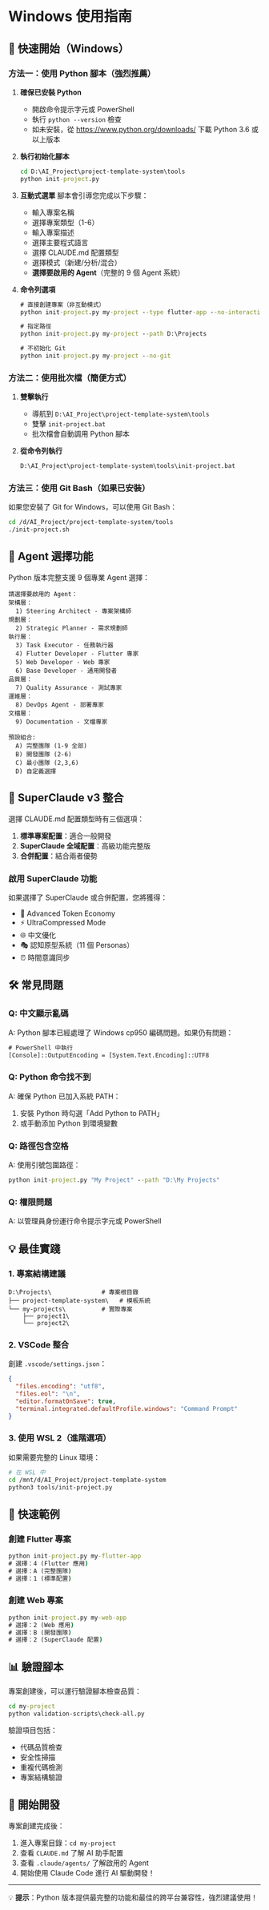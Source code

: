 # Windows 使用指南

## 🚀 快速開始（Windows）

### 方法一：使用 Python 腳本（強烈推薦）

1. **確保已安裝 Python**
   - 開啟命令提示字元或 PowerShell
   - 執行 `python --version` 檢查
   - 如未安裝，從 https://www.python.org/downloads/ 下載 Python 3.6 或以上版本

2. **執行初始化腳本**
   ```cmd
   cd D:\AI_Project\project-template-system\tools
   python init-project.py
   ```

3. **互動式選單**
   腳本會引導您完成以下步驟：
   - 輸入專案名稱
   - 選擇專案類型（1-6）
   - 輸入專案描述
   - 選擇主要程式語言
   - 選擇 CLAUDE.md 配置類型
   - 選擇模式（新建/分析/混合）
   - **選擇要啟用的 Agent**（完整的 9 個 Agent 系統）

4. **命令列選項**
   ```cmd
   # 直接創建專案（非互動模式）
   python init-project.py my-project --type flutter-app --no-interactive
   
   # 指定路徑
   python init-project.py my-project --path D:\Projects
   
   # 不初始化 Git
   python init-project.py my-project --no-git
   ```

### 方法二：使用批次檔（簡便方式）

1. **雙擊執行**
   - 導航到 `D:\AI_Project\project-template-system\tools`
   - 雙擊 `init-project.bat`
   - 批次檔會自動調用 Python 腳本

2. **從命令列執行**
   ```cmd
   D:\AI_Project\project-template-system\tools\init-project.bat
   ```

### 方法三：使用 Git Bash（如果已安裝）

如果您安裝了 Git for Windows，可以使用 Git Bash：

```bash
cd /d/AI_Project/project-template-system/tools
./init-project.sh
```

## 📝 Agent 選擇功能

Python 版本完整支援 9 個專業 Agent 選擇：

```
請選擇要啟用的 Agent：
架構層：
  1) Steering Architect - 專案架構師
規劃層：
  2) Strategic Planner - 需求規劃師
執行層：
  3) Task Executor - 任務執行器
  4) Flutter Developer - Flutter 專家
  5) Web Developer - Web 專家
  6) Base Developer - 通用開發者
品質層：
  7) Quality Assurance - 測試專家
運維層：
  8) DevOps Agent - 部署專家
文檔層：
  9) Documentation - 文檔專家

預設組合:
  A) 完整團隊 (1-9 全部)
  B) 開發團隊 (2-6)
  C) 最小團隊 (2,3,6)
  D) 自定義選擇
```

## 🌟 SuperClaude v3 整合

選擇 CLAUDE.md 配置類型時有三個選項：

1. **標準專案配置**：適合一般開發
2. **SuperClaude 全域配置**：高級功能完整版
3. **合併配置**：結合兩者優勢

### 啟用 SuperClaude 功能

如果選擇了 SuperClaude 或合併配置，您將獲得：
- 🧠 Advanced Token Economy
- ⚡ UltraCompressed Mode
- 🌐 中文優化
- 🎭 認知原型系統（11 個 Personas）
- ⏰ 時間意識同步

## 🛠️ 常見問題

### Q: 中文顯示亂碼
A: Python 腳本已經處理了 Windows cp950 編碼問題。如果仍有問題：
```cmd
# PowerShell 中執行
[Console]::OutputEncoding = [System.Text.Encoding]::UTF8
```

### Q: Python 命令找不到
A: 確保 Python 已加入系統 PATH：
1. 安裝 Python 時勾選「Add Python to PATH」
2. 或手動添加 Python 到環境變數

### Q: 路徑包含空格
A: 使用引號包圍路徑：
```cmd
python init-project.py "My Project" --path "D:\My Projects"
```

### Q: 權限問題
A: 以管理員身份運行命令提示字元或 PowerShell

## 💡 最佳實踐

### 1. 專案結構建議
```
D:\Projects\              # 專案根目錄
├── project-template-system\   # 模板系統
└── my-projects\          # 實際專案
    ├── project1\
    └── project2\
```

### 2. VSCode 整合
創建 `.vscode/settings.json`：
```json
{
  "files.encoding": "utf8",
  "files.eol": "\n",
  "editor.formatOnSave": true,
  "terminal.integrated.defaultProfile.windows": "Command Prompt"
}
```

### 3. 使用 WSL 2（進階選項）
如果需要完整的 Linux 環境：
```bash
# 在 WSL 中
cd /mnt/d/AI_Project/project-template-system
python3 tools/init-project.py
```

## 🎯 快速範例

### 創建 Flutter 專案
```cmd
python init-project.py my-flutter-app
# 選擇：4 (Flutter 應用)
# 選擇：A (完整團隊)
# 選擇：1 (標準配置)
```

### 創建 Web 專案
```cmd
python init-project.py my-web-app
# 選擇：2 (Web 應用)
# 選擇：B (開發團隊)
# 選擇：2 (SuperClaude 配置)
```

## 📊 驗證腳本

專案創建後，可以運行驗證腳本檢查品質：

```cmd
cd my-project
python validation-scripts\check-all.py
```

驗證項目包括：
- 代碼品質檢查
- 安全性掃描
- 重複代碼檢測
- 專案結構驗證

## 🎉 開始開發

專案創建完成後：
1. 進入專案目錄：`cd my-project`
2. 查看 `CLAUDE.md` 了解 AI 助手配置
3. 查看 `.claude/agents/` 了解啟用的 Agent
4. 開始使用 Claude Code 進行 AI 驅動開發！

---

💡 **提示**：Python 版本提供最完整的功能和最佳的跨平台兼容性，強烈建議使用！